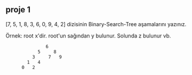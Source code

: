 <h2>proje 1</h2>
[7, 5, 1, 8, 3, 6, 0, 9, 4, 2] dizisinin Binary-Search-Tree aşamalarını yazınız.

Örnek: root x'dir. root'un sağından y bulunur. Solunda z bulunur vb.

                   6                     
                5     8
              3     7   9
            1   4
          0   2